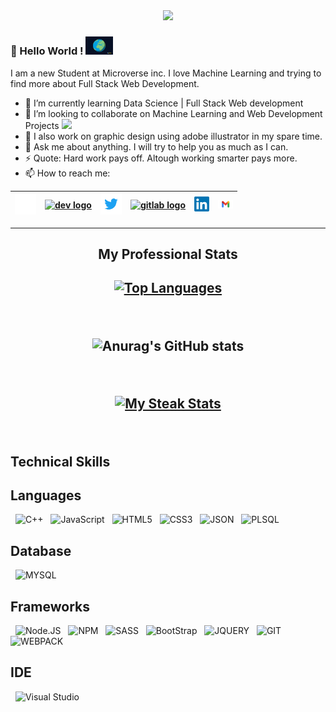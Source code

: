 <div width='100%' align="center">
<img src='https://user-images.githubusercontent.com/71644515/160234800-a9320918-bf4f-4332-be03-fe0c9cb0110f.gif'>
</div>


### 👋 Hello World !  <img src="299891a5fc87e239d87f782ba6608682.gif" width="44px">
  
I am a new Student at Microverse inc. I love Machine Learning and trying to find more about Full Stack Web Development. 

- 🌱 I’m currently learning Data Science | Full Stack Web development
- 👯 I’m looking to collaborate on Machine Learning and Web Development Projects <img src="https://media.giphy.com/media/WUlplcMpOCEmTGBtBW/giphy.gif" width="30">
- 🔭 I also work on graphic design using adobe illustrator in my spare time.
- 💬 Ask me about anything. I will try to help you as much as I can.
- ⚡ Quote: Hard work pays off. Altough working smarter pays more.
- 📫 How to reach me:

| [<img src="https://raw.githubusercontent.com/Delta456/Delta456/master/img/github.png" alt="github logo" width="34">](https://github.com/hamid-murambiwa) |  [<img src="https://raw.githubusercontent.com/Delta456/Delta456/master/img/dev.png" alt="dev logo" width="24">](https://dev.to/hamidmurambiwa) |  [<img src="https://raw.githubusercontent.com/Delta456/Delta456/master/img/twitter.png" alt="twitter logo" width="34">](https://twitter.com/Hamid87789454) |  [<img src="https://raw.githubusercontent.com/Delta456/Delta456/master/img/gitlab.png" alt="gitlab logo" width="24">](https://gitlab.com/machipisajunior) |  [<img src="LinkedIn_logo_initials.png" alt="linkedin logo" width="24">](https://www.linkedin.com/in/hamid-murambiwa-8a9a9520a/) |  [<img src="Gmail-logo.png" alt="gmail logo" width="24">](machipisajunior@gmail.com)
|---|---|---|---|---|---|

----


## <p align="center">My Professional Stats</p>

## <p align="center">[![Top Languages](https://github-readme-stats.vercel.app/api/top-langs/?username=hamid-murambiwa&theme=dark)](https://github.com/KDlamini/github-readme-stats)</p>
 &nbsp;
  
## <p align="center">![Anurag's GitHub stats](https://github-readme-stats.vercel.app/api?username=hamid-murambiwa&show_icons=true&theme=dark)</p>
 &nbsp;
 
 ## <p align="center">[![My Steak Stats](https://github-readme-streak-stats.herokuapp.com/?user=hamid-murambiwa&theme=radical)](https://github.com/hamid-murambiwa/github-readme-stats)</p>
&nbsp;



## Technical Skills

## Languages
&nbsp;
![C++](https://img.shields.io/badge/C%2B%2B-00599C?style=for-the-badge&logo=c%2B%2B&logoColor=white) &nbsp;
![JavaScript](https://img.shields.io/badge/JavaScript-323330?style=for-the-badge&logo=javascript&logoColor=F7DF1E) &nbsp;
![HTML5](https://img.shields.io/badge/HTML5-E34F26?style=for-the-badge&logo=html5&logoColor=white) &nbsp;
![CSS3](https://img.shields.io/badge/CSS3-1572B6?style=for-the-badge&logo=css3&logoColor=white) &nbsp;
![JSON](https://img.shields.io/badge/json-5E5C5C?style=for-the-badge&logo=json&logoColor=white) &nbsp;
![PLSQL](https://img.shields.io/badge/PLSQL-F80000?style=for-the-badge&logo=oracle&logoColor=black)
&nbsp;

## Database
&nbsp;
![MYSQL](https://img.shields.io/badge/MySQL-005C84?style=for-the-badge&logo=mysql&logoColor=white) &nbsp;
&nbsp;

## Frameworks
&nbsp;
![Node.JS](https://img.shields.io/badge/Node.js-339933?style=for-the-badge&logo=nodedotjs&logoColor=white) &nbsp;
![NPM](https://img.shields.io/badge/npm-CB3837?style=for-the-badge&logo=npm&logoColor=white) &nbsp;
![SASS](https://img.shields.io/badge/Sass-CC6699?style=for-the-badge&logo=sass&logoColor=white) &nbsp;
![BootStrap](https://img.shields.io/badge/Bootstrap-563D7C?style=for-the-badge&logo=bootstrap&logoColor=white) &nbsp;
![JQUERY](https://img.shields.io/badge/jQuery-0769AD?style=for-the-badge&logo=jquery&logoColor=white) &nbsp;
![GIT](https://img.shields.io/badge/Git-F05032?style=for-the-badge&logo=git&logoColor=white) &nbsp;
![WEBPACK](https://img.shields.io/badge/Webpack-8DD6F9?style=for-the-badge&logo=Webpack&logoColor=white)
&nbsp;

## IDE
&nbsp;
![Visual Studio](https://img.shields.io/badge/Visual_Studio_Code-0078D4?style=for-the-badge&logo=visual%20studio%20code&logoColor=white) &nbsp;
&nbsp;
